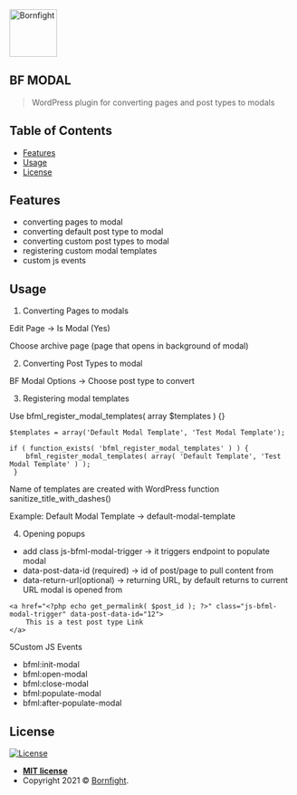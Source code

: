 <a href="http://www.bornfight.com">
<img width="84px" src="https://www.bornfight.com/wp-content/themes/bornfight-web-2020/static/ui/bf-logo-dark.svg" title="Bornfight" alt="Bornfight">
</a>

## BF MODAL

> WordPress plugin for converting pages and post types to modals

## Table of Contents

- [Features](#features)
- [Usage](#usage)
- [License](#license)


## Features

- converting pages to modal
- converting default post type to modal
- converting custom post types to modal
- registering custom modal templates
- custom js events

## Usage

1. Converting Pages to modals

Edit Page -> Is Modal (Yes)

Choose archive page (page that opens in background of modal)


2. Converting Post Types to modal

BF Modal Options -> Choose post type to convert

3. Registering modal templates

Use bfml_register_modal_templates( array $templates ) {}

```
$templates = array('Default Modal Template', 'Test Modal Template');

if ( function_exists( 'bfml_register_modal_templates' ) ) {
    bfml_register_modal_templates( array( 'Default Template', 'Test Modal Template' ) );
 }
```

Name of templates are created with WordPress function sanitize_title_with_dashes()

Example: Default Modal Template -> default-modal-template

4. Opening popups
* add class js-bfml-modal-trigger -> it triggers endpoint to populate modal
* data-post-data-id (required) -> id of post/page to pull content from
* data-return-url(optional) -> returning URL, by default returns to current URL modal is opened from

```
<a href="<?php echo get_permalink( $post_id ); ?>" class="js-bfml-modal-trigger" data-post-data-id="12">
    This is a test post type Link
</a>
```

5Custom JS Events
   * bfml:init-modal
   * bfml:open-modal
   * bfml:close-modal
   * bfml:populate-modal
   * bfml:after-populate-modal
   
## License

[![License](http://img.shields.io/:license-mit-blue.svg?style=flat-square)](http://badges.mit-license.org)

- **[MIT license](http://opensource.org/licenses/mit-license.php)**
- Copyright 2021 © <a href="https://www.bornfight.com" target="_blank">Bornfight</a>.
